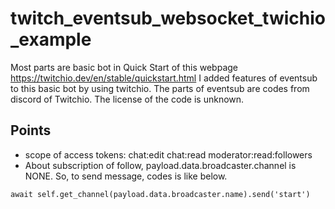 # twitch_eventsub_websocket_twichio_example

Most parts are basic bot in Quick Start of this webpage
https://twitchio.dev/en/stable/quickstart.html
I added features of eventsub to this basic bot by using
twitchio.
The parts of eventsub are codes from discord of Twitchio.
The license of the code is unknown.


## Points
- scope of access tokens: chat:edit chat:read moderator:read:followers
- About subscription of follow, payload.data.broadcaster.channel is NONE.
So, to send message, codes is like below.
```
await self.get_channel(payload.data.broadcaster.name).send('start')
```
